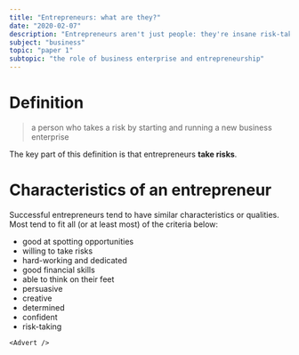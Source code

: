 ```yaml
---
title: "Entrepreneurs: what are they?"
date: "2020-02-07"
description: "Entrepreneurs aren't just people: they're insane risk-takers willing to put everything on the line to follow their desire."
subject: "business"
topic: "paper 1"
subtopic: "the role of business enterprise and entrepreneurship"
---
```


# Definition

> a person who takes a risk by starting and running a new business enterprise

The key part of this definition is that entrepreneurs **take risks**.

# Characteristics of an entrepreneur

Successful entrepreneurs tend to have similar characteristics or qualities. Most tend to fit all (or at least most) of the criteria below:

- good at spotting opportunities
- willing to take risks
- hard-working and dedicated
- good financial skills
- able to think on their feet
- persuasive
- creative
- determined
- confident
- risk-taking

```react
<Advert />
```
